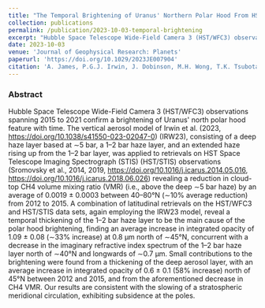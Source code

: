 ```yaml
---
title: "The Temporal Brightening of Uranus' Northern Polar Hood From HST/WFC3 and HST/STIS Observations"
collection: publications
permalink: /publication/2023-10-03-temporal-brightening
excerpt: "Hubble Space Telescope Wide-Field Camera 3 (HST/WFC3) observations spanning 2015 to 2021 confirm a brightening of Uranus' north polar hood feature with time."
date: 2023-10-03
venue: 'Journal of Geophysical Research: Planets'
paperurl: 'https://doi.org/10.1029/2023JE007904'
citation: 'A. James, P.G.J. Irwin, J. Dobinson, M.H. Wong, T.K. Tsubota, A.A. Simon et al. (2023). Journal of Geophysical Research: Planets <b>128</b> (10), e2023JE007904.'
---
```


### Abstract

Hubble Space Telescope Wide-Field Camera 3 (HST/WFC3) observations spanning 2015 to 2021 confirm a brightening of Uranus' north polar hood feature with time. The vertical aerosol model of Irwin et al. (2023, https://doi.org/10.1038/s41550-023-02047-0) (IRW23), consisting of a deep haze layer based at ∼5 bar, a 1–2 bar haze layer, and an extended haze rising up from the 1–2 bar layer, was applied to retrievals on HST Space Telescope Imaging Spectrograph (STIS) (HST/STIS) observations (Sromovsky et al., 2014, 2019, https://doi.org/10.1016/j.icarus.2014.05.016, https://doi.org/10.1016/j.icarus.2018.06.026) revealing a reduction in cloud-top CH4 volume mixing ratio (VMR) (i.e., above the deep ∼5 bar haze) by an average of 0.0019 ± 0.0003 between 40–80°N (∼10% average reduction) from 2012 to 2015. A combination of latitudinal retrievals on the HST/WFC3 and HST/STIS data sets, again employing the IRW23 model, reveal a temporal thickening of the 1–2 bar haze layer to be the main cause of the polar hood brightening, finding an average increase in integrated opacity of 1.09 ± 0.08 (∼33% increase) at 0.8 µm north of ∼45°N, concurrent with a decrease in the imaginary refractive index spectrum of the 1–2 bar haze layer north of ∼40°N and longwards of ∼0.7 µm. Small contributions to the brightening were found from a thickening of the deep aerosol layer, with an average increase in integrated opacity of 0.6 ± 0.1 (58% increase) north of 45°N between 2012 and 2015, and from the aforementioned decrease in CH4 VMR. Our results are consistent with the slowing of a stratospheric meridional circulation, exhibiting subsidence at the poles.